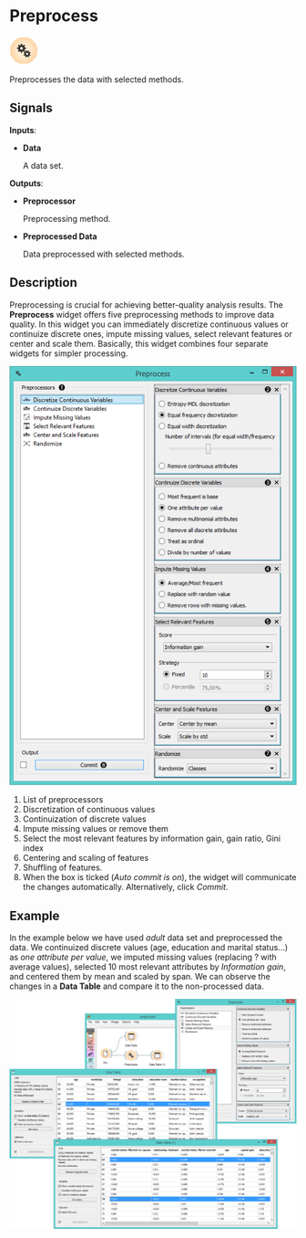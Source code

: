 Preprocess
==========

![image](icons/preprocess.png)

Preprocesses the data with selected methods.

Signals
-------

**Inputs**:

- **Data**

  A data set.

**Outputs**:

- **Preprocessor**

  Preprocessing method.

- **Preprocessed Data**

  Data preprocessed with selected methods.

Description
-----------

Preprocessing is crucial for achieving better-quality analysis results. The **Preprocess** widget offers five preprocessing methods to improve data quality. In this widget you can immediately discretize continuous values or continuize discrete ones, impute missing values, select relevant features or center and scale them. Basically, this widget combines four separate widgets for simpler processing.

![image](images/preprocess-stamped.png)

1. List of preprocessors
2. Discretization of continuous values
3. Continuization of discrete values
4. Impute missing values or remove them
5. Select the most relevant features by information gain, gain ratio, Gini index
6. Centering and scaling of features
7. Shuffling of features.
8. When the box is ticked (*Auto commit is on*), the widget will communicate the changes automatically.
  Alternatively, click *Commit*.

Example
-------

In the example below we have used *adult* data set and preprocessed the data. We continuized
discrete values (age, education and marital status...) as *one attribute per value*, we imputed missing values
(replacing ? with average values), selected 10 most relevant attributes by *Information gain*, 
and centered them by mean and scaled by span. We can observe the changes in a **Data Table** and compare it
to the non-processed data.

<img src="images/Preprocess-Example1.png" alt="image" width="600">
